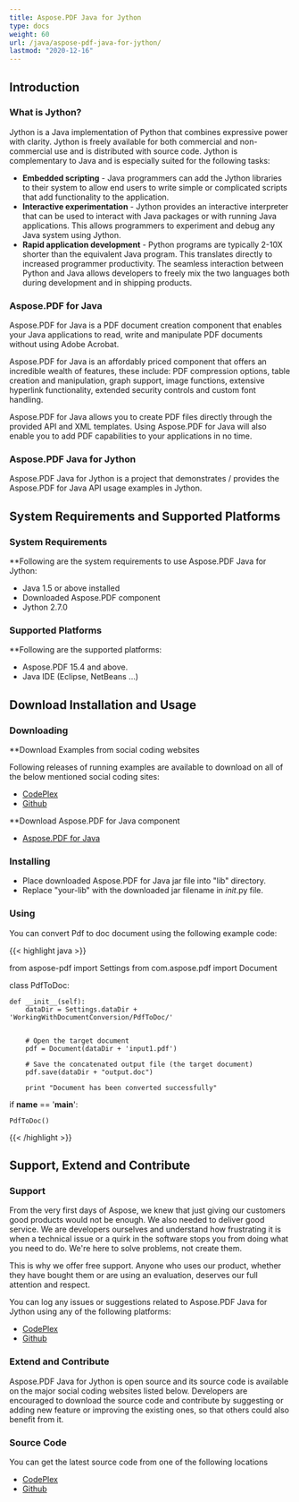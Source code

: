 ```yaml
---
title: Aspose.PDF Java for Jython
type: docs
weight: 60
url: /java/aspose-pdf-java-for-jython/
lastmod: "2020-12-16"
---
```



## Introduction

### What is Jython?
Jython is a Java implementation of Python that combines expressive power with clarity. Jython is freely available for both commercial and non-commercial use and is distributed with source code. Jython is complementary to Java and is especially suited for the following tasks:

- **Embedded scripting** - Java programmers can add the Jython libraries to their system to allow end users to write simple or complicated scripts that add functionality to the application.
- **Interactive experimentation** - Jython provides an interactive interpreter that can be used to interact with Java packages or with running Java applications. This allows programmers to experiment and debug any Java system using Jython.
- **Rapid application development** - Python programs are typically 2-10X shorter than the equivalent Java program. This translates directly to increased programmer productivity. The seamless interaction between Python and Java allows developers to freely mix the two languages both during development and in shipping products. 

### Aspose.PDF for Java
Aspose.PDF for Java is a PDF document creation component that enables your Java applications to read, write and manipulate PDF documents without using Adobe Acrobat.

Aspose.PDF for Java is an affordably priced component that offers an incredible wealth of features, these include: PDF compression options, table creation and manipulation, graph support, image functions, extensive hyperlink functionality, extended security controls and custom font handling.

Aspose.PDF for Java allows you to create PDF files directly through the provided API and XML templates. Using Aspose.PDF for Java will also enable you to add PDF capabilities to your applications in no time.

### Aspose.PDF Java for Jython
Aspose.PDF Java for Jython is a project that demonstrates / provides the Aspose.PDF for Java API usage examples in Jython.

## System Requirements and Supported Platforms

### System Requirements
**Following are the system requirements to use Aspose.PDF Java for Jython:

- Java 1.5 or above installed
- Downloaded Aspose.PDF component
- Jython 2.7.0

### Supported Platforms
**Following are the supported platforms:

- Aspose.PDF 15.4 and above.
- Java IDE (Eclipse, NetBeans ...)

## Download Installation and Usage

### Downloading
**Download Examples from social coding websites

Following releases of running examples are available to download on all of the below mentioned social coding sites:

- [CodePlex](http://asposepdfjavajython.codeplex.com/releases)
- [Github](https://github.com/aspose-pdf/Aspose.PDF-for-Java/tree/master/Plugins/Aspose-Pdf-Java-for-Jython)

**Download Aspose.PDF for Java component

- [Aspose.PDF for Java](https://downloads.aspose.com/pdf/java)

### Installing
- Place downloaded Aspose.PDF for Java jar file into "lib" directory.
- Replace "your-lib" with the downloaded jar filename in _*init*_.py file.

### Using
You can convert Pdf to doc document using the following example code:

{{< highlight java >}}

from aspose-pdf import Settings
from com.aspose.pdf import Document

class PdfToDoc:

    def __init__(self):
        dataDir = Settings.dataDir + 'WorkingWithDocumentConversion/PdfToDoc/'


        # Open the target document
        pdf = Document(dataDir + 'input1.pdf')

        # Save the concatenated output file (the target document)
        pdf.save(dataDir + "output.doc")

        print "Document has been converted successfully"


if __name__ == '__main__':       

    PdfToDoc()

{{< /highlight >}}

## Support, Extend and Contribute

### Support
From the very first days of Aspose, we knew that just giving our customers good products would not be enough. We also needed to deliver good service. We are developers ourselves and understand how frustrating it is when a technical issue or a quirk in the software stops you from doing what you need to do. We're here to solve problems, not create them.

This is why we offer free support. Anyone who uses our product, whether they have bought them or are using an evaluation, deserves our full attention and respect.

You can log any issues or suggestions related to Aspose.PDF Java for Jython using any of the following platforms:

- [CodePlex](http://asposepdfjavajython.codeplex.com/workitem/list/basic)
- [Github](https://github.com/aspose-pdf/Aspose.PDF-for-Java/issues)

### Extend and Contribute
Aspose.PDF Java for Jython is open source and its source code is available on the major social coding websites listed below. Developers are encouraged to download the source code and contribute by suggesting or adding new feature or improving the existing ones, so that others could also benefit from it.

### Source Code
You can get the latest source code from one of the following locations

- [CodePlex](http://asposepdfjavajython.codeplex.com/SourceControl/latest)
- [Github](https://github.com/aspose-pdf/Aspose.PDF-for-Java)
